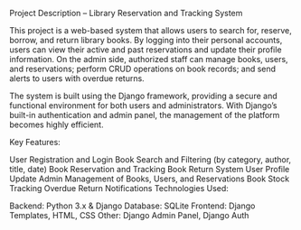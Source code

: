 Project Description – Library Reservation and Tracking System


This project is a web-based system that allows users to search for, reserve, borrow, and return library books. By logging into their personal accounts, users can view their active and past reservations and update their profile information. On the admin side, authorized staff can manage books, users, and reservations; perform CRUD operations on book records; and send alerts to users with overdue returns.


The system is built using the Django framework, providing a secure and functional environment for both users and administrators. With Django’s built-in authentication and admin panel, the management of the platform becomes highly efficient.


Key Features:

User Registration and Login
Book Search and Filtering (by category, author, title, date)
Book Reservation and Tracking
Book Return System
User Profile Update
Admin Management of Books, Users, and Reservations
Book Stock Tracking
Overdue Return Notifications
Technologies Used:

Backend: Python 3.x & Django
Database: SQLite
Frontend: Django Templates, HTML, CSS
Other: Django Admin Panel, Django Auth
